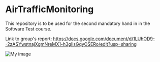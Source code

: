 # AirTrafficMonitoring
This repository is to be used for the second mandatory hand in in the Software Test course.

Link to group's report: https://docs.google.com/document/d/1LUhOD9--2zASYwstnajXgmNreMX1-h3gIisGqyOSERo/edit?usp=sharing

![My image](https://i.cbc.ca/1.5054892.1552501735!/fileImage/httpImage/image.jpg_gen/derivatives/16x9_780/buttonville-crash.jpg)
